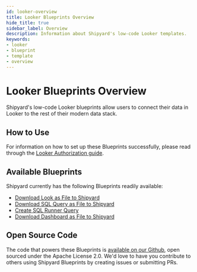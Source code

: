 ```yaml
---
id: looker-overview
title: Looker Blueprints Overview
hide_title: true
sidebar_label: Overview
description: Information about Shipyard's low-code Looker templates.
keywords:
- looker
- blueprint
- template
- overview
---
```


# Looker Blueprints Overview

Shipyard's low-code Looker blueprints allow users to connect their data in Looker to the rest of their modern data stack.


## How to Use
For information on how to set up these Blueprints successfully, please read through the [Looker Authorization guide](looker-authorization.md).


## Available Blueprints
Shipyard currently has the following Blueprints readily available: 
- [Download Look as File to Shipyard](looker-download-look-as-file.md)
- [Download SQL Query as File to Shipyard](looker-download-sql-query-as-file.md)
- [Create SQL Runner Query](looker-create-sql-runner-query.md)
- [Download Dashboard as File to Shipyard](looker-download-dashboard-as-file.md)

## Open Source Code
The code that powers these Blueprints is [available on our Github](https://github.com/shipyardapp/shipyard-blueprints/tree/main/shipyard_blueprints/looker), open sourced under the Apache License 2.0. We'd love to have you contribute to others using Shipyard Blueprints by creating issues or submitting PRs.
